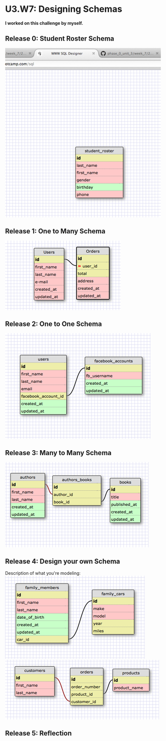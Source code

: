 # U3.W7: Designing Schemas


#### I worked on this challenge by myself.


## Release 0: Student Roster Schema
<img src="../imgs/1.png">
<!-- display your image inline here -->


## Release 1: One to Many Schema
<!-- display your image inline here -->
<img src="../imgs/2.png">

## Release 2: One to One Schema
<!-- display your image inline here -->
<img src="../imgs/3.png">

## Release 3: Many to Many Schema
<!-- display your image inline here -->
<img src="../imgs/4.png">

## Release 4: Design your own Schema
Description of what you're modeling: 
<img src='../imgs/my_one_to_one.png'>
<img src='../imgs/my_many_to_many.png'>

<!-- display your one-to-one image inline here -->
<!-- display your many-to-many image inline here -->

## Release 5: Reflection
